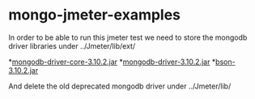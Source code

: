 # mongo-jmeter-examples

In order to be able to run this jmeter test we need to store the mongodb driver libraries under ../Jmeter/lib/ext/

*[mongodb-driver-core-3.10.2.jar](https://repo1.maven.org/maven2/org/mongodb/mongodb-driver-core/3.10.2/mongodb-driver-core-3.10.2.jar) 
*[mongodb-driver-3.10.2.jar](https://repo1.maven.org/maven2/org/mongodb/mongodb-driver/3.10.2/mongodb-driver-3.10.2.jar)
*[bson-3.10.2.jar](https://repo1.maven.org/maven2/org/mongodb/bson/3.10.2/bson-3.10.2.jar)

And delete the old deprecated mongodb driver under ../Jmeter/lib/
